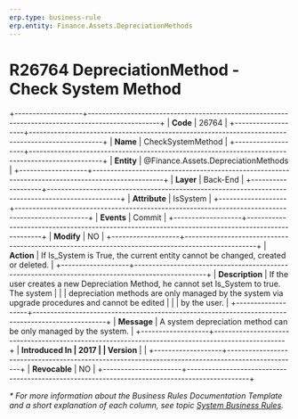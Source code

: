 ```yaml
---
erp.type: business-rule
erp.entity: Finance.Assets.DepreciationMethods
---
```


# R26764 DepreciationMethod - Check System Method
+-------------------+--------------------------------------------------------------------------------------------------+
| **Code**          | 26764                                                                                            |
+-------------------+--------------------------------------------------------------------------------------------------+
| **Name**          | CheckSystemMethod                                                                                |
+-------------------+--------------------------------------------------------------------------------------------------+
| **Entity**        | @Finance.Assets.DepreciationMethods                                                                               |
+-------------------+--------------------------------------------------------------------------------------------------+
| **Layer**         | Back-End                                                                                         |
+-------------------+--------------------------------------------------------------------------------------------------+
| **Attribute**     | IsSystem                                                                                         |
+-------------------+--------------------------------------------------------------------------------------------------+
| **Events**        | Commit                                                                                           |
+-------------------+--------------------------------------------------------------------------------------------------+
| **Modify**        | NO                                                                                               |
+-------------------+--------------------------------------------------------------------------------------------------+
| **Action**        | If Is_System is True, the current entity cannot be changed, created or deleted.                  |
+-------------------+--------------------------------------------------------------------------------------------------+
| **Description**   | If the user creates a new Depreciation Method, he cannot set Is_System to true. The system       |
|                   | depreciation methods are only managed by the system via upgrade procedures and cannot be edited  |
|                   | by the user.                                                                                     |
+-------------------+--------------------------------------------------------------------------------------------------+
| **Message**       | A system depreciation method can be only managed by the system.                                  |
+-------------------+--------------------------------------------------------------------------------------------------+
| **Introduced In   | 2017                                                                                             |
| Version**         |                                                                                                  |
+-------------------+--------------------------------------------------------------------------------------------------+
| **Revocable**        | NO                                                                                            |
+----------------------+-----------------------------------------------------------------------------------------------+

*\* For more information about the Business Rules Documentation Template and a short explanation of each column, see
topic [System Business Rules](../templates/template-description-system-business-rules.md).*
